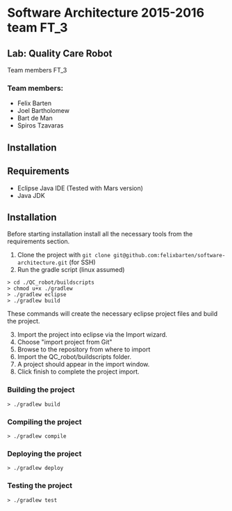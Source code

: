 # Software Architecture 2015-2016 team FT_3
## Lab: Quality Care Robot

Team members FT_3

### Team members:
* Felix Barten
* Joel Bartholomew
* Bart de Man
* Spiros Tzavaras

## Installation

## Requirements

* Eclipse Java IDE (Tested with Mars version) 
* Java JDK

## Installation

Before starting installation install all the necessary tools from the requirements section.

1. Clone the project with `git clone git@github.com:felixbarten/software-architecture.git` (for SSH) 
2. Run the gradle script (linux assumed) 
```
> cd ./QC_robot/buildscripts
> chmod u+x ./gradlew
> ./gradlew eclipse
> ./gradlew build
```
These commands will create the necessary eclipse project files and build the project. 

3. Import the project into eclipse via the Import wizard. 
4. Choose "import project from Git" 
5. Browse to the repository from where to import
6. Import the QC_robot/buildscripts folder.
7. A project should appear in the import window.
8. Click finish to complete the project import. 

### Building the project

```
> ./gradlew build
```

### Compiling the project

```
> ./gradlew compile
```

### Deploying the project

```
> ./gradlew deploy
```

### Testing the project

```
> ./gradlew test
```


